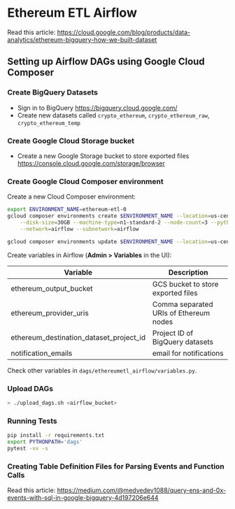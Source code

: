 # Ethereum ETL Airflow

Read this article: https://cloud.google.com/blog/products/data-analytics/ethereum-bigquery-how-we-built-dataset

## Setting up Airflow DAGs using Google Cloud Composer

### Create BigQuery Datasets

- Sign in to BigQuery https://bigquery.cloud.google.com/
- Create new datasets called `crypto_ethereum`, `crypto_ethereum_raw`, `crypto_ethereum_temp`

### Create Google Cloud Storage bucket

- Create a new Google Storage bucket to store exported files https://console.cloud.google.com/storage/browser

### Create Google Cloud Composer environment

Create a new Cloud Composer environment:

```bash
export ENVIRONMENT_NAME=ethereum-etl-0
gcloud composer environments create $ENVIRONMENT_NAME --location=us-central1 --zone=us-central1-a \
    --disk-size=30GB --machine-type=n1-standard-2 --node-count=3 --python-version=3 --image-version=composer-1.8.3-airflow-1.10.3 \
    --network=airflow --subnetwork=airflow

gcloud composer environments update $ENVIRONMENT_NAME --location=us-central1 --update-pypi-package=ethereum-etl==1.4.1
```

Create variables in Airflow (**Admin > Variables** in the UI):

| Variable                                | Description                             |
|-----------------------------------------|-----------------------------------------|
| ethereum_output_bucket                  | GCS bucket to store exported files      |
| ethereum_provider_uris                  | Comma separated URIs of Ethereum nodes  |
| ethereum_destination_dataset_project_id | Project ID of BigQuery datasets         |
| notification_emails                     | email for notifications                 |

Check other variables in `dags/ethereumetl_airflow/variables.py`.

### Upload DAGs

```bash
> ./upload_dags.sh <airflow_bucket>
```

### Running Tests

```bash
pip install -r requirements.txt
export PYTHONPATH='dags'
pytest -vv -s
```

### Creating Table Definition Files for Parsing Events and Function Calls

Read this article: https://medium.com/@medvedev1088/query-ens-and-0x-events-with-sql-in-google-bigquery-4d197206e644
